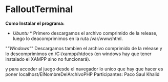 # FalloutTerminal

**Como Instalar el programa:**
* *Ubuntu* *
Primero descargamos el archivo comprimido de la release, luego lo deacomprimimos en la ruta /var/www/html.

"*"Windows"*"
Descargamos tambien el archivo comprimido de la release y lo descomprimimos en /C:/xampp/htdocs (en windows hay que tener instalado el XAMPP sino no funcionará).

y para acceder al juego desde el navegador lo unico que hay que hacer es poner localhost/ElNombreDelArchivoPHP
Participantes:
Paco
Saul
Khalid
